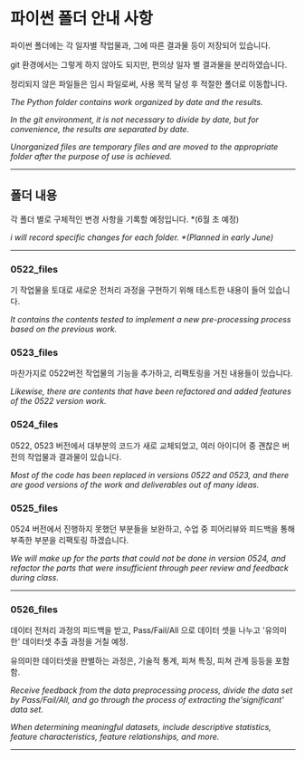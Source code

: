 
# 파이썬 폴더 안내 사항

파이썬 폴더에는 각 일자별 작업물과, 그에 따른 결과물 등이 저장되어 있습니다.

git 환경에서는 그렇게 하지 않아도 되지만, 편의상 일자 별 결과물을 분리하였습니다.

정리되지 않은 파일들은 임시 파일로써, 사용 목적 달성 후 적절한 폴더로 이동합니다.

_The Python folder contains work organized by date and the results._

_In the git environment, it is not necessary to divide by date, but for convenience, the results are separated by date._

_Unorganized files are temporary files and are moved to the appropriate folder after the purpose of use is achieved._

---

## 폴더 내용

각 폴더 별로 구체적인 변경 사항을 기록할 예정입니다. *(6월 초 예정)

_i will record specific changes for each folder. *(Planned in early June)_

---

### 0522_files
 
 기 작업물을 토대로 새로운 전처리 과정을 구현하기 위해 테스트한 내용이 들어 있습니다.
 
 _It contains the contents tested to implement a new pre-processing process based on the previous work._
 
 
 
### 0523_files
 
 마찬가지로 0522버전 작업물의 기능을 추가하고, 리팩토링을 거친 내용들이 있습니다.
 
 _Likewise, there are contents that have been refactored and added features of the 0522 version work._
 
 
 
### 0524_files

 0522, 0523 버전에서 대부분의 코드가 새로 교체되었고, 여러 아이디어 중 괜찮은 버전의 작업물과 결과물이 있습니다.
 
 _Most of the code has been replaced in versions 0522 and 0523, and there are good versions of the work and deliverables out of many ideas._
 
 
 
### 0525_files
 
 0524 버전에서 진행하지 못했던 부분들을 보완하고, 수업 중 피어리뷰와 피드백을 통해 부족한 부분을 리팩토링 하겠습니다.
 
 _We will make up for the parts that could not be done in version 0524, and refactor the parts that were insufficient through peer review and feedback during class._

---

### 0526_files
 
 데이터 전처리 과정의 피드백을 받고, Pass/Fail/All 으로 데이터 셋을 나누고 '유의미한' 데이터셋 추출 과정을 거칠 예정. 
 
 유의미한 데이터셋을 판별하는 과정은, 기술적 통계, 피쳐 특징, 피쳐 관계 등등을 포함함.
 
 _Receive feedback from the data preprocessing process, divide the data set by Pass/Fail/All, and go through the process of extracting the'significant' data set._
 
 _When determining meaningful datasets, include descriptive statistics, feature characteristics, feature relationships, and more._ 
 

 
---
